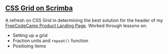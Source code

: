 ## [CSS Grid on Scrimba]()
A refresh on CSS Grid in determining the best solution for the header of my [FreeCodeCamp Product Landing Page](https://github.com/bviengineer/build-a-product-landing-page). Worked through lessons on:
* Setting up a grid
* Fraction units and `repeat()` function
* Positioing items

